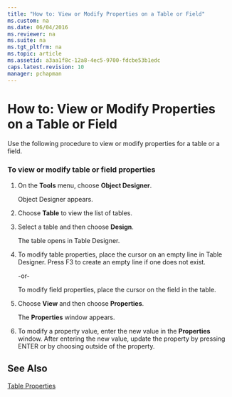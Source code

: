```yaml
---
title: "How to: View or Modify Properties on a Table or Field"
ms.custom: na
ms.date: 06/04/2016
ms.reviewer: na
ms.suite: na
ms.tgt_pltfrm: na
ms.topic: article
ms.assetid: a3aa1f8c-12a8-4ec5-9700-fdcbe53b1edc
caps.latest.revision: 10
manager: pchapman
---
```

# How to: View or Modify Properties on a Table or Field
Use the following procedure to view or modify properties for a table or a field.  
  
### To view or modify table or field properties  
  
1.  On the **Tools** menu, choose **Object Designer**.  
  
     Object Designer appears.  
  
2.  Choose **Table** to view the list of tables.  
  
3.  Select a table and then choose **Design**.  
  
     The table opens in Table Designer.  
  
4.  To modify table properties, place the cursor on an empty line in Table Designer. Press F3 to create an empty line if one does not exist.  
  
     \-or\-  
  
     To modify field properties, place the cursor on the field in the table.  
  
5.  Choose **View** and then choose **Properties**.  
  
     The **Properties** window appears.  
  
6.  To modify a property value, enter the new value in the **Properties** window. After entering the new value, update the property by pressing ENTER or by choosing outside of the property.  
  
## See Also  
 [Table Properties](Table-Properties.md)